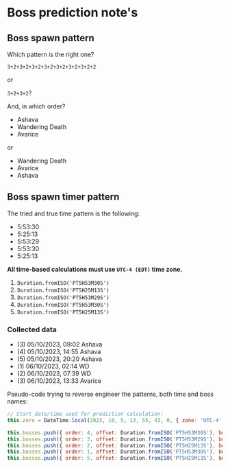 Boss prediction note's
======================

Boss spawn pattern
------------------

Which pattern is the right one?

`3+2+3+2+3+2+3+2+3+2+3+2+3+2+2`

or

`3+2+3+2`?

And, in which order?

- Ashava
- Wandering Death
- Avarice

or

- Wandering Death
- Avarice
- Ashava

Boss spawn timer pattern
------------------------

The tried and true time pattern is the following:

- 5:53:30
- 5:25:13
- 5:53:29
- 5:53:30
- 5:25:13

**All time-based calculations must use `UTC-4 (EDT)` time zone.**

1. `Duration.fromISO('PT5H53M30S')`
2. `Duration.fromISO('PT5H25M13S')`
3. `Duration.fromISO('PT5H53M29S')`
4. `Duration.fromISO('PT5H53M30S')`
5. `Duration.fromISO('PT5H25M13S')`

### Collected data

- (3) 05/10/2023, 09:02 Ashava
- (4) 05/10/2023, 14:55 Ashava
- (5) 05/10/2023, 20:20 Ashava
- (1) 06/10/2023, 02:14 WD
- (2) 06/10/2023, 07:39 WD
- (3) 06/10/2023, 13:33 Avarice

Pseudo-code trying to reverse engineer the patterns, both time and boss names:

```javascript
// Start date/time used for prediction calculation:
this.zero = DateTime.local(2023, 10, 5, 13, 55, 43, 0, { zone: 'UTC-4' }); // 05/10/2023, 14:55 Ashava
```

```javascript
this.bosses.push({ order: 4, offset: Duration.fromISO('PT5H53M30S'), boss: this.AS});
this.bosses.push({ order: 3, offset: Duration.fromISO('PT5H53M29S'), boss: this.AS});
this.bosses.push({ order: 2, offset: Duration.fromISO('PT5H25M13S'), boss: this.AS});
this.bosses.push({ order: 1, offset: Duration.fromISO('PT5H53M30S'), boss: this.AS});
this.bosses.push({ order: 5, offset: Duration.fromISO('PT5H25M13S'), boss: this.AS}); // 05/10 20:20h Ashava
```
